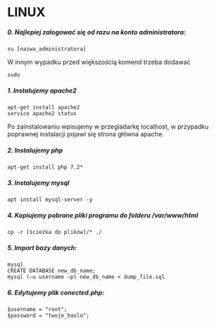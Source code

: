 # LINUX

##### 0. Najlepiej zalogować się od razu na konto administratora:

```
su [nazwa_administratora]
```

W innym wypadku przed większością komend trzeba dodawać 
```
sudo
```

##### 1. Instalujemy apache2
```
apt-get install apache2
service apache2 status
```

Po zainstalowaniu wpisujemy w przegladarkę localhost, w przypadku poprawnej instalacji pojawi się strona główna apache.

##### 2. Instalujemy php
```
apt-get install php 7.2*
```

##### 3. Instalujemy mysql
```
apt install mysql-server -y
```

##### 4. Kopiujemy pobrane pliki programu do folderu /var/www/html
```
cp -r [ścieżka do plików]/* ./
```

##### 5. Import bazy danych:
```
mysql
CREATE DATABASE new_db_name;
mysql (–u username –p) new_db_name < dump_file.sql
```

##### 6. Edytujemy plik conected.php:
```
$username = "root";
$password = "twoje_haslo";
```
